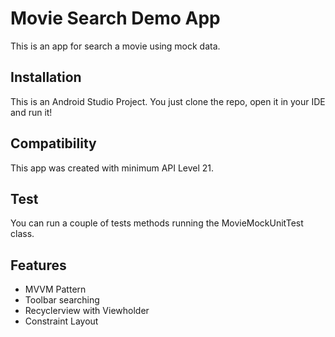 # Movie Search Demo App
This is an app for search a movie using mock data.

## Installation
 This is an Android Studio Project. You just clone the repo, open it in your IDE and run it!

## Compatibility
This app was created with minimum API Level 21.

## Test
You can run a couple of tests methods running the MovieMockUnitTest class.

## Features
- MVVM Pattern
- Toolbar searching
- Recyclerview with Viewholder
- Constraint Layout